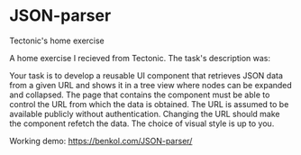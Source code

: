 # JSON-parser
Tectonic's home exercise

A home exercise I recieved from Tectonic. The task's description was:

Your task is to develop a reusable UI component that retrieves JSON data from a given URL and shows it in a tree view where nodes can be expanded and collapsed.
The page that contains the component must be able to control the URL from which the data is obtained. The URL is assumed to be available publicly without authentication. Changing the URL should make the component refetch the data.
The choice of visual style is up to you. 

Working demo: https://benkol.com/JSON-parser/
